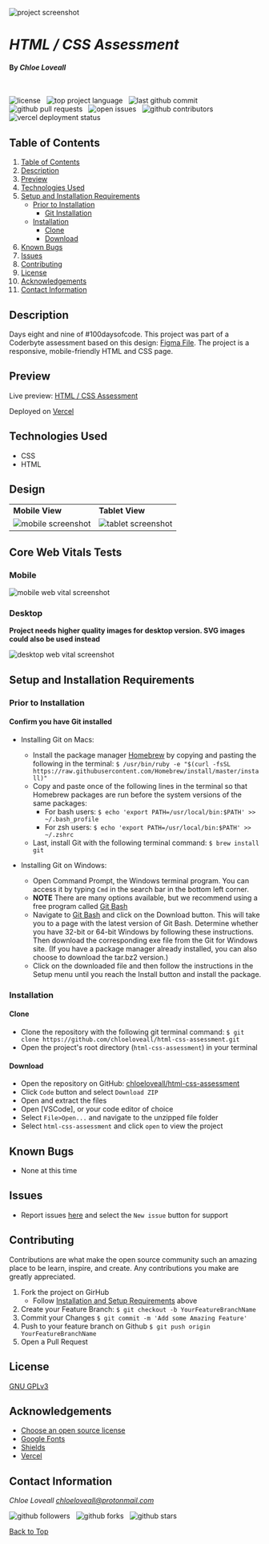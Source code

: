 ![project screenshot](assets/images/screenshots/desktop-screenshot.png)

# _HTML / CSS Assessment_

#### By _**Chloe Loveall**_
<br>

![license](https://img.shields.io/github/license/chloeloveall/html-css-assessment?color=blue&style=flat) &nbsp; ![top project language](https://img.shields.io/github/languages/top/chloeloveall/html-css-assessment?style=flat) &nbsp; ![last github commit](https://img.shields.io/github/last-commit/chloeloveall/html-css-assessment?style=flat) &nbsp; ![github pull requests](https://img.shields.io/github/issues-pr/chloeloveall/html-css-assessment?style=flat) &nbsp; ![open issues](https://img.shields.io/github/issues-raw/chloeloveall/html-css-assessment?style=flat) &nbsp; ![github contributors](https://img.shields.io/github/contributors/chloeloveall/html-css-assessment?color=brightgreen&style=flat) &nbsp; ![vercel deployment status](https://img.shields.io/github/deployments/chloeloveall/html-css-assessment/production?label=vercel&logo=vercel)

## Table of Contents

1. [Table of Contents](#table-of-contents)
2. [Description](#description)
3. [Preview](#preview)
4. [Technologies Used](#technologies-used)
5. [Setup and Installation Requirements](#setup-and-installation-requirements)
    * [Prior to Installation](#prior-to-installation)
      * [Git Installation](#confirm-you-have-git-installed)
    * [Installation](#installation)
      * [Clone](#clone)
      * [Download](#download)
6. [Known Bugs](#known-bugs)
7. [Issues](#issues)
8. [Contributing](#contributing)
9. [License](#license)
10. [Acknowledgements](#acknowledgements)
11. [Contact Information](#contact-information)

## Description

Days eight and nine of #100daysofcode. This project was part of a Coderbyte assessment based on this design: [Figma File](https://www.figma.com/file/umdB9XMTbflGOHpXN1VOD6/HTML%2FCSS-Assessment?node-id=1%3A196). The project is a responsive, mobile-friendly HTML and CSS page.

## Preview

Live preview: [HTML / CSS Assessment](https://html-css-assessment.vercel.app/)

Deployed on [Vercel](https://vercel.com)

## Technologies Used

* CSS
* HTML

## Design

|                                               |                                                 |
| --------------------------------------------- | ----------------------------------------------- |
| **Mobile View**                             | **Tablet View**                                |
| ![mobile screenshot](assets/images/screenshots/mobile-screenshot.png)  | ![tablet screenshot](assets/images/screenshots/tablet-screenshot.png)   |

## Core Web Vitals Tests

### Mobile 
![mobile web vital screenshot](assets/images/screenshots/web-vital-mobile.png)

### Desktop
**Project needs higher quality images for desktop version. SVG images could also be used instead**  

![desktop web vital screenshot](assets/images/screenshots/web-vital-desktop.png)

## Setup and Installation Requirements

### Prior to Installation

#### Confirm you have Git installed

  * Installing Git on Macs:
    * Install the package manager [Homebrew](https://brew.sh/) by copying and pasting the following in the terminal: ```$ /usr/bin/ruby -e "$(curl -fsSL https://raw.githubusercontent.com/Homebrew/install/master/install)"```
    * Copy and paste once of the following lines in the terminal so that Homebrew packages are run before the system versions of the same packages:
      * For bash users: ```$ echo 'export PATH=/usr/local/bin:$PATH' >> ~/.bash_profile```
      * For zsh users: ```$ echo 'export PATH=/usr/local/bin:$PATH' >> ~/.zshrc```
    * Last, install Git with the following terminal command: ```$ brew install git```

  * Installing Git on Windows:
    * Open Command Prompt, the Windows terminal program. You can access it by typing ```Cmd``` in the search bar in the bottom left corner.
    * **NOTE** There are many options available, but we recommend using a free program called [Git Bash](https://gitforwindows.org/)
    * Navigate to [Git Bash](https://gitforwindows.org/) and click on the Download button. This will take you to a page with the latest version of Git Bash. Determine whether you have 32-bit or 64-bit Windows by following these instructions. Then download the corresponding exe file from the Git for Windows site. (If you have a package manager already installed, you can also choose to download the tar.bz2 version.)
    * Click on the downloaded file and then follow the instructions in the Setup menu until you reach the Install button and install the package.

### Installation

#### Clone

* Clone the repository with the following git terminal command: ```$ git clone https://github.com/chloeloveall/html-css-assessment.git```
* Open the project's root directory (```html-css-assessment```) in your terminal

#### Download

* Open the repository on GitHub: [chloeloveall/html-css-assessment](https://github.com/chloeloveall/html-css-assessment/)
* Click ```Code``` button and select ```Download ZIP```
* Open and extract the files
* Open [VSCode], or your code editor of choice
* Select ```File>Open...``` and navigate to the unzipped file folder 
* Select ```html-css-assessment``` and click ```open``` to view the project

## Known Bugs

* None at this time

## Issues

* Report issues [here](https://github.com/chloeloveall/html-css-assessment/issues) and select the ```New issue``` button for support

## Contributing

Contributions are what make the open source community such an amazing place to be learn, inspire, and create. Any contributions you make are greatly appreciated.

1. Fork the project on GirHub
    * Follow [Installation and Setup Requirements](#setup-and-installation-requirements) above
2. Create your Feature Branch: ```$ git checkout -b YourFeatureBranchName```
3. Commit your Changes ```$ git commit -m 'Add some Amazing Feature'```
4. Push to your feature branch on Github ```$ git push origin YourFeatureBranchName```
5. Open a Pull Request

## License

[GNU GPLv3](LICENSE.txt)

## Acknowledgements

* [Choose an open source license](https://choosealicense.com/)
* [Google Fonts](https://fonts.google.com/)
* [Shields](https://shields.io/)
* [Vercel](https://vercel.com/)

## Contact Information

_Chloe Loveall <chloeloveall@protonmail.com>_

![github followers](https://img.shields.io/github/followers/chloeloveall?style=social) &nbsp; ![github forks](https://img.shields.io/github/forks/chloeloveall/html-css-assessment?label=Forks&style=social) &nbsp; ![github stars](https://img.shields.io/github/stars/chloeloveall/html-css-assessment?style=social)

[Back to Top](#table-of-contents)